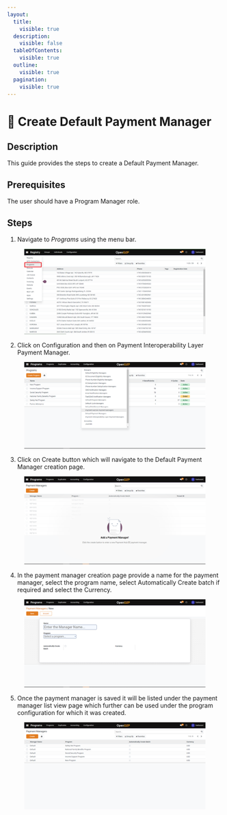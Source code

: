 ```yaml
---
layout:
  title:
    visible: true
  description:
    visible: false
  tableOfContents:
    visible: true
  outline:
    visible: true
  pagination:
    visible: true
---
```


# 📔 Create Default Payment Manager

## Description

This guide provides the steps to create a Default Payment Manager.

## Prerequisites

The user should have a Program Manager role.

## Steps

1. Navigate to _Programs_ using the menu bar.

<figure><img src="../../../../../../.gitbook/assets/programs.png" alt=""><figcaption></figcaption></figure>

2. Click on Configuration and then on Payment Interoperability Layer Payment Manager.

<figure><img src="../../../../../../.gitbook/assets/configuration (1).png" alt=""><figcaption></figcaption></figure>

3. Click on Create button which will navigate to the Default Payment Manager creation page.

<figure><img src="../../../../../../.gitbook/assets/payment-hub-ee-payment-manager-creation-page.png" alt=""><figcaption></figcaption></figure>

4. In the payment manager creation page provide a name for the payment manager, select the program name, select Automatically Create batch if required and select the Currency.

<figure><img src="../../../../../../.gitbook/assets/default-payment-creation-page.png" alt=""><figcaption></figcaption></figure>

5. Once the payment manager is saved it will be listed under the payment manager list view page which further can be used under the program configuration for which it was created.

<figure><img src="../../../../../../.gitbook/assets/default-payment-listview-page.png" alt=""><figcaption></figcaption></figure>
